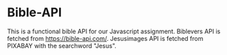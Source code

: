 # Bible-API

This is a functional bible API for our Javascript assignment.
Biblevers API is fetched from https://bible-api.com/.
Jesusimages API is fetched from PIXABAY with the searchword "Jesus".
